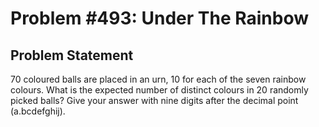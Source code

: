 # Problem #493: Under The Rainbow 

## Problem Statement 

70 coloured balls are placed in an urn, 10 for each of the seven rainbow colours.
What is the expected number of distinct colours in 20 randomly picked balls?
Give your answer with nine digits after the decimal point (a.bcdefghij).
